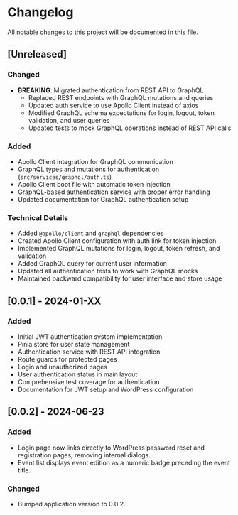 # Changelog

All notable changes to this project will be documented in this file.

## [Unreleased]

### Changed

- **BREAKING**: Migrated authentication from REST API to GraphQL
  - Replaced REST endpoints with GraphQL mutations and queries
  - Updated auth service to use Apollo Client instead of axios
  - Modified GraphQL schema expectations for login, logout, token validation, and user queries
  - Updated tests to mock GraphQL operations instead of REST API calls

### Added

- Apollo Client integration for GraphQL communication
- GraphQL types and mutations for authentication (`src/services/graphql/auth.ts`)
- Apollo Client boot file with automatic token injection
- GraphQL-based authentication service with proper error handling
- Updated documentation for GraphQL authentication setup

### Technical Details

- Added `@apollo/client` and `graphql` dependencies
- Created Apollo Client configuration with auth link for token injection
- Implemented GraphQL mutations for login, logout, token refresh, and validation
- Added GraphQL query for current user information
- Updated all authentication tests to work with GraphQL mocks
- Maintained backward compatibility for user interface and store usage

## [0.0.1] - 2024-01-XX

### Added

- Initial JWT authentication system implementation
- Pinia store for user state management
- Authentication service with REST API integration
- Route guards for protected pages
- Login and unauthorized pages
- User authentication status in main layout
- Comprehensive test coverage for authentication
- Documentation for JWT setup and WordPress configuration

## [0.0.2] - 2024-06-23

### Added

- Login page now links directly to WordPress password reset and registration pages, removing internal dialogs.
- Event list displays event edition as a numeric badge preceding the event title.

### Changed

- Bumped application version to 0.0.2.
